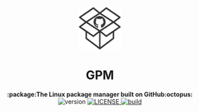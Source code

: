 <p align="center"><img src="https://github.com/cbrnrd/gpm/raw/master/img/logo-transparent.png" alt="gpm" width="100" height="100"></p>

<h1 align="center">GPM</h1>

<div align="center">
  <strong>:package:The Linux package manager built on GitHub:octopus:</strong>
</div>


<div align="center">
  <!-- Version -->

  <img src="https://img.shields.io/badge/version-0.1.0-brightgreen.svg?style=flat-square" alt="version">

  <!-- License -->
  <a href="https://marktext.github.io/website">
    <img src="https://img.shields.io/badge/license-MIT-brightgreen.svg?style=flat-square" alt="LICENSE">
  </a>
  <!-- Build Status -->
  <a href="https://marktext.github.io/website">
    <img src="https://img.shields.io/travis/cbrnrd/gpm.svg?style=flat-square" alt="build">
  </a>
</div>
